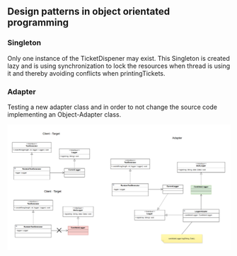 ## Design patterns in object orientated programming

### Singleton

Only one instance of the TicketDispener may exist. This Singleton is created lazy and is using synchronization to lock the resources when thread is using it and thereby avoiding conflicts when printingTickets. 

### Adapter

Testing a new adapter class and in order to not change the source code implementing an Object-Adapter class. 

![Alt text](Adapter.PNG)